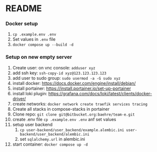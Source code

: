 # README 


### Docker setup

1. `cp .example.env .env`
2. Set values in `.env` file
3. `docker compose up --build -d`


### Setup on new empty server

1. Create user: on vnc console: `adduser xyz`
2. add ssh key: `ssh-copy-id xyz@123.123.123.123`
3. add user to sudo group: `sudo usermod -a -G sudo xyz`
4. install docker: https://docs.docker.com/engine/install/debian/
5. install portainer: https://install.portainer.io/set-up-portainer
6. install loki plugin: https://grafana.com/docs/loki/latest/clients/docker-driver/
7. create networks: `docker network create traefik services tracing`
8. Create all stacks in compose-stacks in portainer
9. Clone repo: `git clone git@bitbucket.org:baehre/team-e.git`
10. create .env file `cp .example.env .env` anf set values
12. setup user backend
    1. `cp user-backend/user_backend/example.alembic.ini user-backend/user_backend/alembic.ini`
    2. set `sqlalchemy.url` in alembic.ini
11. start container: `docker compose up -d`
